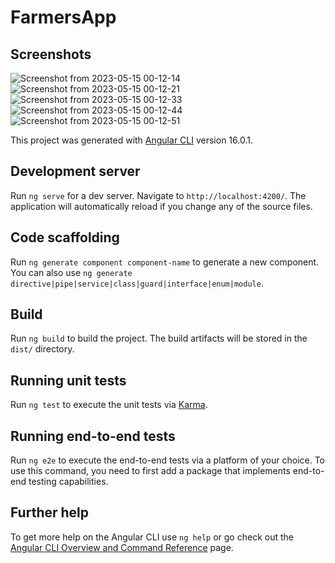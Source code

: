 # FarmersApp

## Screenshots

![Screenshot from 2023-05-15 00-12-14](https://github.com/bonfacemasira/MovieHub/assets/104436879/c0335d58-c6f1-4dea-b1c3-43a393cebbc6)
![Screenshot from 2023-05-15 00-12-21](https://github.com/bonfacemasira/MovieHub/assets/104436879/d2f71545-b461-497e-8f5f-ae73c4690671)
![Screenshot from 2023-05-15 00-12-33](https://github.com/bonfacemasira/MovieHub/assets/104436879/e80a5eb7-2967-48dd-98ec-4a38c6bbfa90)
![Screenshot from 2023-05-15 00-12-44](https://github.com/bonfacemasira/MovieHub/assets/104436879/6d2ef2dd-df99-459f-83f6-d06176ef0d46)
![Screenshot from 2023-05-15 00-12-51](https://github.com/bonfacemasira/MovieHub/assets/104436879/940f6f89-010e-478e-9be5-10283df21dc7)

This project was generated with [Angular CLI](https://github.com/angular/angular-cli) version 16.0.1.

## Development server

Run `ng serve` for a dev server. Navigate to `http://localhost:4200/`. The application will automatically reload if you change any of the source files.

## Code scaffolding

Run `ng generate component component-name` to generate a new component. You can also use `ng generate directive|pipe|service|class|guard|interface|enum|module`.

## Build

Run `ng build` to build the project. The build artifacts will be stored in the `dist/` directory.

## Running unit tests

Run `ng test` to execute the unit tests via [Karma](https://karma-runner.github.io).

## Running end-to-end tests

Run `ng e2e` to execute the end-to-end tests via a platform of your choice. To use this command, you need to first add a package that implements end-to-end testing capabilities.

## Further help

To get more help on the Angular CLI use `ng help` or go check out the [Angular CLI Overview and Command Reference](https://angular.io/cli) page.
